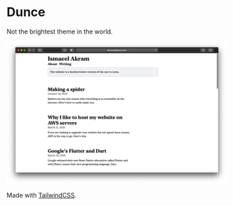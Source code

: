 # Dunce

Not the brightest theme in the world.

<img src="https://raw.githubusercontent.com/IsmaeelAkram/dunce/master/assets/screenshots/home.png" />

Made with [TailwindCSS](https://tailwindcss.com).
